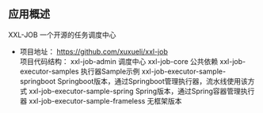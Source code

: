 

## 应用概述 

XXL-JOB 一个开源的任务调度中心

* 项目地址： https://github.com/xuxueli/xxl-job       
  项目代码结构：
		xxl-job-admin                                调度中心
		xxl-job-core                                 公共依赖
		xxl-job-executor-samples                     执行器Sample示例
    		xxl-job-executor-sample-springboot       Springboot版本，通过Springboot管理执行器，流水线使用该方式
    		xxl-job-executor-sample-spring           Spring版本，通过Spring容器管理执行器
    		xxl-job-executor-sample-frameless        无框架版本

